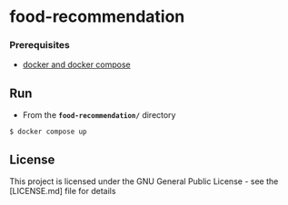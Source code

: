 # food-recommendation



### Prerequisites
- [docker and docker compose](https://docs.docker.com/compose/install/)


## Run

*   From the **`food-recommendation/`** directory
```
$ docker compose up
```

## License

This project is licensed under the GNU General Public License - see the [LICENSE.md] file for details
